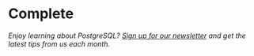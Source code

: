 # Complete 

_Enjoy learning about PostgreSQL? [Sign up for our newsletter](https://www.crunchydata.com/newsletter/) and get the latest tips from us each month._